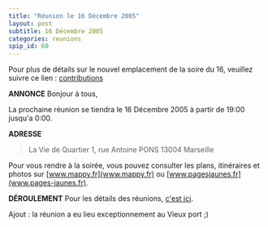 ```yaml
---
title: "Réunion le 16 Décembre 2005"
layout: post
subtitle: 16 Décembre 2005
categories: reunions
spip_id: 60
---
```

Pour plus de détails sur le nouvel emplacement de la soire du 16, veuillez suivre ce lien : [contributions](art61)


**ANNONCE**
Bonjour à tous,

La prochaine réunion se tiendra le 16 Décembre 2005 à partir de 19:00 jusqu'a 0:00. 


**ADRESSE**

> La Vie de Quartier
> 1, rue Antoine PONS
> 13004 Marseille



Pour vous rendre à la soirée, vous pouvez consulter les plans, itinéraires et photos sur [www.mappy.fr](www.mappy.fr) ou [www.pagesjaunes.fr](www.pages-jaunes.fr).


**DÉROULEMENT**
Pour les détails des réunions, [c'est ici](/association/les-reunions-du-plug/).



Ajout : la réunion a eu lieu exceptionnement au Vieux port ;)